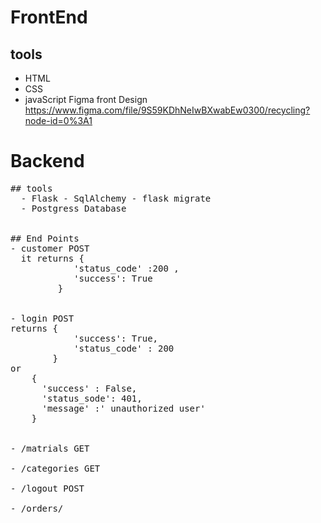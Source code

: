 # FrontEnd
  ## tools 
  - HTML
  - CSS 
  - javaScript
Figma front Design https://www.figma.com/file/9S59KDhNeIwBXwabEw0300/recycling?node-id=0%3A1




# Backend
<pre>
## tools 
  - Flask - SqlAlchemy - flask migrate
  - Postgress Database


## End Points 
- customer POST 
  it returns {
            'status_code' :200 ,
            'success': True
   	     }


- login POST 
returns {
            'success': True,
            'status_code' : 200
        }
or 
    {
      'success' : False,
      'status_sode': 401,
      'message' :' unauthorized user'
    }


- /matrials GET 

- /categories GET

- /logout POST 

- /orders/<int:id> 
</pre>
  
 